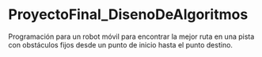 # ProyectoFinal_DisenoDeAlgoritmos
Programación para un robot móvil para encontrar la mejor ruta en una pista con obstáculos fijos desde un punto de inicio hasta el punto destino.
